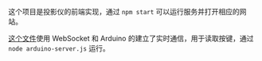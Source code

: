 这个项目是投影仪的前端实现，通过 `npm start` 可以运行服务并打开相应的网站。

[这个文件](./arduino-server.js)使用 WebSocket 和 Arduino 的建立了实时通信，用于读取按键，通过 `node arduino-server.js` 运行。

